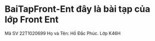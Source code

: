 # BaiTapFront-Ent đây là bài tạp của lớp Front Ent 
Mã SV 22T1020699
Họ và Tên: Hồ Đắc Phúc.
Lớp K46H
